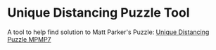 # Unique Distancing Puzzle Tool

A tool to help find solution to Matt Parker's Puzzle: [Unique Distancing Puzzle MPMP7](https://www.think-maths.co.uk/uniquedistance)
